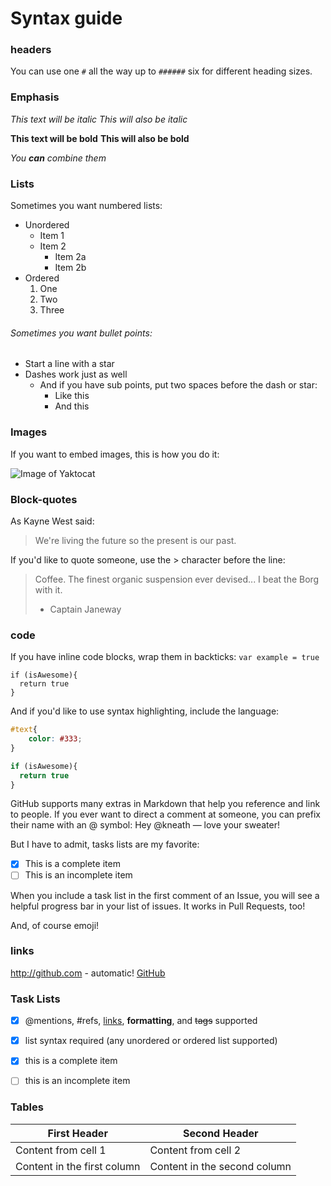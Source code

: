 # Syntax guide

### headers
You can use one `#` all the way up to `######` six for different heading sizes.

### Emphasis
*This text will be italic*
_This will also be italic_

**This text will be bold**
__This will also be bold__

_You **can** combine them_

### Lists
Sometimes you want numbered lists:

* Unordered
	* Item 1
	* Item 2
	  - Item 2a
	  - Item 2b
* Ordered
	1. One
	2. Two
	3. Three

###### Sometimes you want bullet points:

* Start a line with a star
* Dashes work just as well
	- And if you have sub points, put two spaces before the dash or star:
	  - Like this
	  - And this

### Images
If you want to embed images, this is how you do it:

![Image of Yaktocat](https://octodex.github.com/images/yaktocat.png)

### Block-quotes
As Kayne West said:
> We're living the future so
> the present is our past.

If you'd like to quote someone, use the > character before the line:

> Coffee. The finest organic suspension ever devised... I beat the Borg with it.
> - Captain Janeway

### code
If you have inline code blocks, wrap them in backticks: `var example = true`

    if (isAwesome){
      return true
    }

And if you'd like to use syntax highlighting, include the language:
``` css
#text{
	color: #333;
}
```
```javascript
if (isAwesome){
  return true
}
```


GitHub supports many extras in Markdown that help you reference and link to people. If you ever want to direct a comment at someone, you can prefix their name with an @ symbol: Hey @kneath — love your sweater!

But I have to admit, tasks lists are my favorite:

- [x] This is a complete item
- [ ] This is an incomplete item

When you include a task list in the first comment of an Issue, you will see a helpful progress bar in your list of issues. It works in Pull Requests, too!

And, of course emoji!


### links
http://github.com - automatic! [GitHub](http://github.com)

### Task Lists
- [x] @mentions, #refs, [links](), **formatting**, and <del>tags</del> supported
- [x] list syntax required (any unordered or ordered list supported)
- [x] this is a complete item
- [ ] this is an incomplete item


### Tables
First Header | Second Header
------------ | -------------
Content from cell 1 | Content from cell 2
Content in the first column | Content in the second column